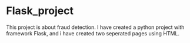 # Flask_project
This project is about fraud detection. I have created a python project with framework Flask, and i have created two seperated pages using HTML.
